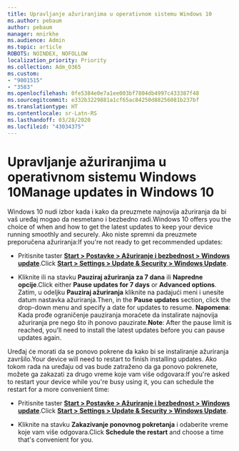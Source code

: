 ```yaml
---
title: Upravljanje ažuriranjima u operativnom sistemu Windows 10
ms.author: pebaum
author: pebaum
manager: mnirkhe
ms.audience: Admin
ms.topic: article
ROBOTS: NOINDEX, NOFOLLOW
localization_priority: Priority
ms.collection: Adm_O365
ms.custom:
- "9001515"
- "3583"
ms.openlocfilehash: 0fe5384e0e7a1ee003bf7804db4997c433387f48
ms.sourcegitcommit: e332b3229881a1cf65ac84250d88256081b237bf
ms.translationtype: HT
ms.contentlocale: sr-Latn-RS
ms.lasthandoff: 03/28/2020
ms.locfileid: "43034375"
---
```

# <a name="manage-updates-in-windows-10"></a><span data-ttu-id="c5230-102">Upravljanje ažuriranjima u operativnom sistemu Windows 10</span><span class="sxs-lookup"><span data-stu-id="c5230-102">Manage updates in Windows 10</span></span>

<span data-ttu-id="c5230-103">Windows 10 nudi izbor kada i kako da preuzmete najnovija ažuriranja da bi vaš uređaj mogao da nesmetano i bezbedno radi.</span><span class="sxs-lookup"><span data-stu-id="c5230-103">Windows 10 offers you the choice of when and how to get the latest updates to keep your device running smoothly and securely.</span></span> <span data-ttu-id="c5230-104">Ako niste spremni da preuzmete preporučena ažuriranja:</span><span class="sxs-lookup"><span data-stu-id="c5230-104">If you're not ready to get recommended updates:</span></span>

- <span data-ttu-id="c5230-105">Pritisnite taster **[Start > Postavke > Ažuriranje i bezbednost > Windows update](ms-settings:windowsupdate)**.</span><span class="sxs-lookup"><span data-stu-id="c5230-105">Click **[Start > Settings > Update & Security > Windows Update](ms-settings:windowsupdate)**.</span></span>

- <span data-ttu-id="c5230-106">Kliknite ili na stavku **Pauziraj ažuriranja za 7 dana** ili **Napredne opcije**.</span><span class="sxs-lookup"><span data-stu-id="c5230-106">Click either **Pause updates for 7 days** or **Advanced options**.</span></span> <span data-ttu-id="c5230-107">Zatim, u odeljku **Pauziraj ažuriranja** kliknite na padajući meni i unesite datum nastavka ažuriranja.</span><span class="sxs-lookup"><span data-stu-id="c5230-107">Then, in the **Pause updates** section, click the drop-down menu and specify a date for updates to resume.</span></span> <span data-ttu-id="c5230-108">**Napomena**: Kada prođe ograničenje pauziranja moraćete da instalirate najnovija ažuriranja pre nego što ih ponovo pauzirate.</span><span class="sxs-lookup"><span data-stu-id="c5230-108">**Note**: After the pause limit is reached, you'll need to install the latest updates before you can pause updates again.</span></span>

<span data-ttu-id="c5230-109">Uređaj će morati da se ponovo pokrene da kako bi se instaliranje ažuriranja završilo.</span><span class="sxs-lookup"><span data-stu-id="c5230-109">Your device will need to restart to finish installing updates.</span></span> <span data-ttu-id="c5230-110">Ako tokom rada na uređaju od vas bude zatraženo da ga ponovo pokrenete, možete ga zakazati za drugo vreme koje vam više odgovara:</span><span class="sxs-lookup"><span data-stu-id="c5230-110">If you're asked to restart your device while you're busy using it, you can schedule the restart for a more convenient time:</span></span>

- <span data-ttu-id="c5230-111">Pritisnite taster **[Start > Postavke > Ažuriranje i bezbednost > Windows update](ms-settings:windowsupdate)**.</span><span class="sxs-lookup"><span data-stu-id="c5230-111">Click **[Start > Settings > Update & Security > Windows Update](ms-settings:windowsupdate)**.</span></span>

- <span data-ttu-id="c5230-112">Kliknite na stavku **Zakazivanje ponovnog pokretanja** i odaberite vreme koje vam više odgovara.</span><span class="sxs-lookup"><span data-stu-id="c5230-112">Click **Schedule the restart** and choose a time that's convenient for you.</span></span>
